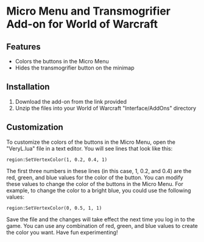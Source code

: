 # Micro Menu and Transmogrifier Add-on for World of Warcraft
## Features

* Colors the buttons in the Micro Menu
* Hides the transmogrifier button on the minimap

## Installation

1. Download the add-on from the link provided
2. Unzip the files into your World of Warcraft "Interface/AddOns" directory

## Customization

To customize the colors of the buttons in the Micro Menu, open the "VeryL.lua"
file in a text editor. You will see lines that look like this:

    region:SetVertexColor(1, 0.2, 0.4, 1)

The first three numbers in these lines (in this case, 1, 0.2, and 0.4) are the
red, green, and blue values for the color of the button. You can modify these
values to change the color of the buttons in the Micro Menu. For example, to
change the color to a bright blue, you could use the following values:

    region:SetVertexColor(0, 0.5, 1, 1)

Save the file and the changes will take effect the next time you log in to the
game. You can use any combination of red, green, and blue values to create the
color you want. Have fun experimenting!

